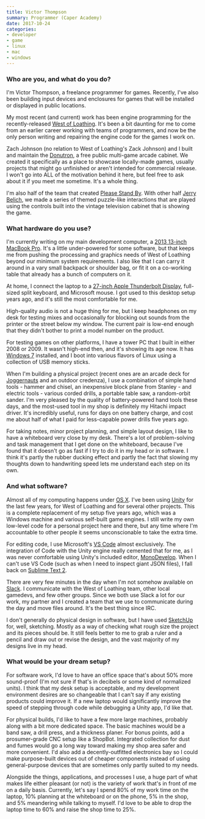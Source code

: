 ```yaml
---
title: Victor Thompson
summary: Programmer (Caper Academy)
date: 2017-10-24
categories:
- developer
- game
- linux
- mac
- windows
---
```


### Who are you, and what do you do?

I'm Victor Thompson, a freelance programmer for games. Recently, I've also been building input devices and enclosures for games that will be installed or displayed in public locations.

My most recent (and current) work has been engine programming for the recently-released [West of Loathing][west-of-loathing]. It's been a bit daunting for me to come from an earlier career working with teams of programmers, and now be the only person writing and repairing the engine code for the games I work on.

Zach Johnson (no relation to West of Loathing's Zack Johnson) and I built and maintain the [Donutron](https://twitter.com/donutron "The Twitter account for the free public arcade cabinet."), a free public multi-game arcade cabinet. We created it specifically as a place to showcase locally-made games, usually projects that might go unfinished or aren't intended for commercial release. I won't go into ALL of the motivation behind it here, but feel free to ask about it if you meet me sometime. It's a whole thing.

I'm also half of the team that created [Please Stand By](http://jerrytron.com/project/please-stand-by/ "An interactive story shown on a vintage television."). With other half [Jerry Belich](https://jerrytron.com/ "Jerry's website."), we made a series of themed puzzle-like interactions that are played using the controls built into the vintage television cabinet that is showing the game.

### What hardware do you use?

I'm currently writing on my main development computer, a [2013 13-inch MacBook Pro][macbook-pro]. It's a little under-powered for some software, but that keeps me from pushing the processing and graphics needs of West of Loathing beyond our minimum system requirements. I also like that I can carry it around in a vary small backpack or shoulder bag, or fit it on a co-working table that already has a bunch of computers on it.

At home, I connect the laptop to a [27-inch Apple Thunderbolt Display][thunderbolt-display], full-sized split keyboard, and Microsoft mouse. I got used to this desktop setup years ago, and it's still the most comfortable for me.

High-quality audio is not a huge thing for me, but I keep headphones on my desk for testing mixes and occasionally for blocking out sounds from the printer or the street below my window. The current pair is low-end enough that they didn't bother to print a model number on the product.

For testing games on other platforms, I have a tower PC that I built in either 2008 or 2009. It wasn't high-end then, and it's showing its age now. It has [Windows 7][windows-7] installed, and I boot into various flavors of Linux using a collection of USB memory sticks.

When I'm building a physical project (recent ones are an arcade deck for [Joggernauts][] and an outdoor credenza), I use a combination of simple hand tools - hammer and chisel, an inexpensive block plane from Stanley - and electric tools - various corded drills, a portable table saw, a random-orbit sander. I'm very pleased by the quality of battery-powered hand tools these days, and the most-used tool in my shop is definitely my Hitachi impact driver. It's incredibly useful, runs for days on one battery charge, and cost me about half of what I paid for less-capable power drills five years ago.

For taking notes, minor project planning, and simple layout design, I like to have a whiteboard very close by my desk. There's a lot of problem-solving and task management that I get done on the whiteboard, because I've found that it doesn't go as fast if I try to do it in my head or in software. I think it's partly the rubber ducking effect and partly the fact that slowing my thoughts down to handwriting speed lets me understand each step on its own.

### And what software?

Almost all of my computing happens under [OS X][macos]. I've been using [Unity][] for the last few years, for West of Loathing and for several other projects. This is a complete replacement of my setup five years ago, which was a Windows machine and various self-built game engines. I still write my own low-level code for a personal project here and there, but any time where I'm accountable to other people it seems unconscionable to take the extra time.

For editing code, I use Microsoft's [VS Code][visual-studio-code] almost exclusively. The integration of Code with the Unity engine really cemented that for me, as I was never comfortable using Unity's included editor, [MonoDevelop][]. When I can't use VS Code (such as when I need to inspect giant JSON files), I fall back on [Sublime Text 2][sublime-text].

There are very few minutes in the day when I'm not somehow available on [Slack][]. I communicate with the West of Loathing team, other local gamedevs, and few other groups. Since we both use Slack a lot for our work, my partner and I created a team that we use to communicate during the day and move files around. It's the best thing since IRC.

I don't generally do physical design in software, but I have used [SketchUp][] for, well, sketching. Mostly as a way of checking what rough size the project and its pieces should be. It still feels better to me to grab a ruler and a pencil and draw out or revise the design, and the vast majority of my designs live in my head.

### What would be your dream setup?

For software work, I'd love to have an office space that's about 50% more sound-proof (I'm not sure if that's in decibels or some kind of normalized units). I think that my desk setup is acceptable, and my development environment desires are so changeable that I can't say if any existing products could improve it. If a new laptop would significantly improve the speed of stepping through code while debugging a Unity app, I'd like that.

For physical builds, I'd like to have a few more large machines, probably along with a bit more dedicated space. The basic machines would be a band saw, a drill press, and a thickness planer. For bonus points, add a prosumer-grade CNC setup like a ShopBot. Integrated collection for dust and fumes would go a long way toward making my shop area safer and more convenient. I'd also add a decently-outfitted electronics bay so I could make purpose-built devices out of cheaper components instead of using general-purpose devices that are sometimes only partly suited to my needs.

Alongside the things, applications, and processes I use, a huge part of what makes life either pleasant (or not) is the variety of work that's in front of me on a daily basis. Currently, let's say I spend 80% of my work time on the laptop, 10% planning at the whiteboard or on the phone, 5% in the shop, and 5% meandering while talking to myself. I'd love to be able to drop the laptop time to 60% and raise the shop time to 25%.

[joggernauts]: https://spacemace.itch.io/joggernauts "A co-op auto-runner video game"
[macbook-pro]: https://www.apple.com/macbook-pro/ "A laptop."
[macos]: https://en.wikipedia.org/wiki/MacOS "An operating system for Mac hardware."
[monodevelop]: https://www.monodevelop.com/ "A cross-platform IDE."
[sketchup]: https://www.sketchup.com/ "3D modeling software."
[slack]: https://slack.com/ "A collaboration service."
[sublime-text]: http://www.sublimetext.com/ "A coder's text editor."
[thunderbolt-display]: https://www.apple.com/displays/ "A Thunderbolt-powered monitor."
[unity]: https://unity3d.com/unity/ "A cross-platform game development tool."
[visual-studio-code]: https://code.visualstudio.com/ "A development IDE."
[west-of-loathing]: https://store.steampowered.com/app/597220/West_of_Loathing/ "A comedy stick-figure game."
[windows-7]: https://en.wikipedia.org/wiki/Windows_7 "An operating system."
